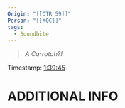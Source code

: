 ```yaml
---
Origin: "[[OTR 59]]"
Person: "[[XQC]]"
tags:
  - Soundbite
---
```

> *A Carrotah?!*

Timestamp: [1:39:45](https://youtu.be/wj-SQVepazg?t=5985)

# ADDITIONAL INFO